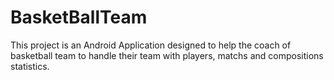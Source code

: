 # BasketBallTeam
This project is an Android Application designed to help the coach of basketball team to handle their team with players, matchs and compositions statistics.
